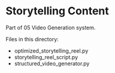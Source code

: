 # Storytelling Content

Part of 05 Video Generation system.

Files in this directory:
- optimized_storytelling_reel.py
- storytelling_reel_script.py
- structured_video_generator.py
